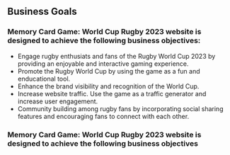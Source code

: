 ## Business Goals

### Memory Card Game: World Cup Rugby 2023 website is designed to achieve the following business objectives:

- Engage rugby enthusiats and fans of the Rugby World Cup 2023 by providing an enjoyable and interactive gaming experience. 
- Promote the Rugby World Cup by using the game as a fun and enducational tool. 
- Enhance the brand visibility and recognition of the World Cup. 
- Increase website traffic. Use the game as a traffic generator and increase user engagement. 
- Community building among rugby fans by incorporating social sharing features and encouraging fans to connect with each other. 


### Memory Card Game: World Cup Rugby 2023 website is designed to achieve the following business objectives
